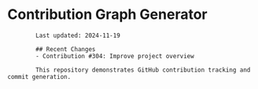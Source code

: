 # Contribution Graph Generator
            
            Last updated: 2024-11-19
            
            ## Recent Changes
            - Contribution #304: Improve project overview
            
            This repository demonstrates GitHub contribution tracking and commit generation.
        